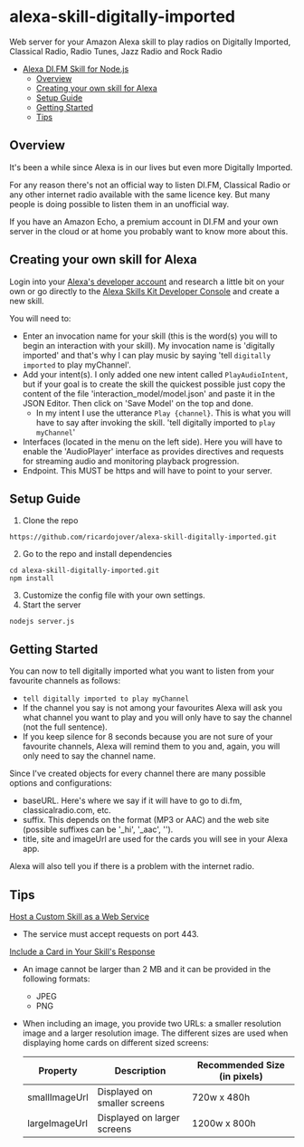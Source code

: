 # alexa-skill-digitally-imported
Web server for your Amazon Alexa skill to play radios on Digitally Imported, Classical Radio, Radio Tunes, Jazz Radio and Rock Radio

<!-- TOC -->
- [Alexa DI.FM Skill for Node.js](#alexa-skill-digitally-imported)
	- [Overview](#overview)
	- [Creating your own skill for Alexa](#creating-your-own-skill-for-alexa)
	- [Setup Guide](#setup-guide)
	- [Getting Started](#getting-started)
	- [Tips](#tips)
<!-- /TOC -->

## Overview
It's been a while since Alexa is in our lives but even more Digitally Imported.

For any reason there's not an official way to listen DI.FM, Classical Radio or any other internet radio available with the same licence key. But many people is doing possible to listen them in an unofficial way.

If you have an Amazon Echo, a premium account in DI.FM and your own server in the cloud or at home you probably want to know more about this.

## Creating your own skill for Alexa
Login into your [Alexa's developer account](https://developer.amazon.com/alexa) and research a little bit on your own or go directly to the [Alexa Skills Kit Developer Console](https://developer.amazon.com/alexa/console/ask) and create a new skill.

You will need to:
- Enter an invocation name for your skill (this is the word(s) you will to begin an interaction with your skill). My invocation name is 'digitally imported' and that's why I can play music by saying 'tell `digitally imported` to play myChannel'.
- Add your intent(s). I only added one new intent called `PlayAudioIntent`, but if your goal is to create the skill the quickest possible just copy the content of the file 'interaction_model/model.json' and paste it in the JSON Editor. Then click on 'Save Model' on the top and done.
	- In my intent I use the utterance `Play {channel}`. This is what you will have to say after invoking the skill. 'tell digitally imported to `play myChannel`'
- Interfaces (located in the menu on the left side). Here you will have to enable the 'AudioPlayer' interface as provides directives and requests for streaming audio and monitoring playback progression.
- Endpoint. This MUST be https and will have to point to your server.

## Setup Guide
1. Clone the repo
```
https://github.com/ricardojover/alexa-skill-digitally-imported.git
```
2. Go to the repo and install dependencies
```
cd alexa-skill-digitally-imported.git
npm install
```
3. Customize the config file with your own settings.
4. Start the server
```
nodejs server.js
```

## Getting Started
You can now to tell digitally imported what you want to listen from your favourite channels as follows:
- `tell digitally imported to play myChannel`
- If the channel you say is not among your favourites Alexa will ask you what channel you want to play and you will only have to say the channel (not the full sentence).
- If you keep silence for 8 seconds because you are not sure of your favourite channels, Alexa will remind them to you and, again, you will only need to say the channel name.

Since I've created objects for every channel there are many possible options and configurations:
- baseURL. Here's where we say if it will have to go to di.fm, classicalradio.com, etc.
- suffix. This depends on the format (MP3 or AAC) and the web site (possible suffixes can be '_hi', '_aac', '').
- title, site and imageUrl are used for the cards you will see in your Alexa app.

Alexa will also tell you if there is a problem with the internet radio.

## Tips
[Host a Custom Skill as a Web Service](https://developer.amazon.com/docs/custom-skills/host-a-custom-skill-as-a-web-service.html)
- The service must accept requests on port 443.

[Include a Card in Your Skill's Response](https://developer.amazon.com/fr/docs/custom-skills/include-a-card-in-your-skills-response.html)
- An image cannot be larger than 2 MB and it can be provided in the following formats:
	- JPEG
    - PNG
- When including an image, you provide two URLs: a smaller resolution image and a larger resolution image. The different sizes are used when displaying home cards on different sized screens:

	| Property | Description | Recommended Size (in pixels) |
	|----------|-------------|------------------------------|
	| smallImageUrl | Displayed on smaller screens | 720w x 480h |
	| largeImageUrl | Displayed on larger screens | 1200w x 800h |
